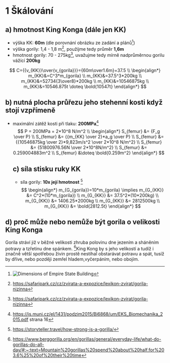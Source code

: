 # 1 Škálování

## a) hmotnost King Konga (dále jen KK)

- výška KK: **60m** (dle porovnání obrázku ze zadání a plánů[^fn1])
- výška gorily: 1,4 - 1,8 m[^fn2], použijme tedy průměr **1,6m**
- hmotnost gorily: 70 - 275kg[^fn2], uvažujme tedy mírně nadprůměrnou gorilu vážící **200kg**

$$
C={{v_{KK}}\over{v_{gorila}}}={60m\over1.6m}=37.5 \\
\begin{align*}
m_{KK}&=C^3*m_{gorila} \\
m_{KK}&=37.5^3*200kg \\
m_{KK}&=52734{3\over8}*200kg \\
m_{KK}&=10546875kg \\
m_{KK}&=10546.875t \doteq \bold{10547t}
\end{align*}
$$

## b) nutná plocha průřezu jeho stehenní kosti když stojí vzpřímeně

- maximální zátěž kosti při tlaku: **200MPa**[^fn3]
  $$
  P = 200MPa = 2*10^8 N/m^2 \\
  \begin{align*}
  S_{femur} &= {F_g \over P} \\
  S_{femur} &= {{m_{KK} \over 2}*a_g \over P} \\
  S_{femur} &= {{10546875kg \over 2}*9,823m/s^2 \over 2*10^8 N/m^2} \\
  S_{femur} &= {51800976.56N \over 2*10^8N/m^2} \\
  S_{femur} &= 0.259004883m^2 \\
  S_{femur} &\doteq \bold{0.259m^2}
  \end{align*}
  $$

  ## c) síla stisku ruky KK

  - síla gorily: **10x její hmotnost** [^fn4]
    $$
    \begin{align*}
    m_{G_{gorila}}=10*m_{gorila} \implies m_{G_{KK}} &= C^2*(10*m_{gorila}) \\
    m_{G_{KK}} &= 37.5^2*(10*200kg) \\
    m_{G_{KK}} &= 1406.25*2000kg \\
    m_{G_{KK}} &= 2812500kg \\
    m_{G_{KK}} &= \bold{2812.5t}
    \end{align*}
    $$

## d) proč může nebo nemůže být gorila o velikosti King Konga

Gorila stráví již v běžné velikosti zhruba polovinu dne jezením a sháněním potravy a tzřetinu dne spánkem. [^fn5]King Kong by s jeho velikostí a tudíž i značně větší spotřebou živin prostě nestíhal obstarávat potravu a spát, tusíž by dříve, nebo později zemřel hladem,vyčerpáním, nebo obojím.

[^fn1]: ![Dimensions of Empire State Building](F:\Projects\Biomechanics\1\es_dimensions.jpg)
[^fn2]: <https://safaripark.cz/cz/zvirata-a-expozice/lexikon-zvirat/gorila-nizinna>
[^fn3]: <https://is.muni.cz/el/1431/podzim2015/Bi6868/um/EKS_Biomechanika_2015.pdf> strana 16
[^fn4]: <https://storyteller.travel/how-strong-is-a-gorilla/>
[^fn5]: <https://www.berggorilla.org/en/gorillas/general/everyday-life/what-do-gorillas-do-all-day/#:~:text=Mountain%20gorillas%20spend%20about%20half,for%203.6%25%20of%20their%20time>